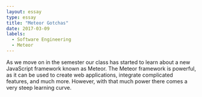 ```yaml
---
layout: essay
type: essay
title: "Meteor Gotchas"
date: 2017-03-09
labels:
  - Software Engineering
  - Meteor
---
```

As we move on in the semester our class has started to learn about a new JavaScript framework known as Meteor. The Meteor framework is powerful, as it can be used to create web applications, integrate complicated features, and much more. However, with that much power there comes a very steep learning curve.
